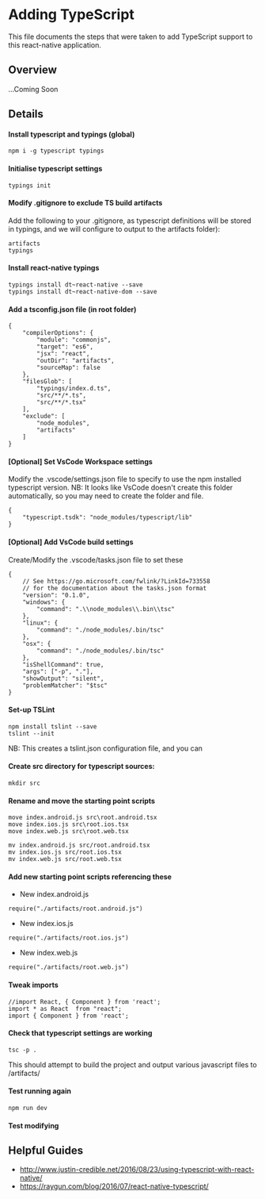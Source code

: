 # Adding TypeScript

This file documents the steps that were taken to add TypeScript support to this react-native application.

## Overview

...Coming Soon

## Details

#### Install typescript and typings (global)

`npm i -g typescript typings`

#### Initialise typescript settings

`typings init`

#### Modify .gitignore to exclude TS build artifacts

Add the following to your .gitignore, as typescript definitions will be stored in typings, and we will configure to output to the artifacts folder):
```
artifacts
typings
```

#### Install react-native typings

```
typings install dt~react-native --save
typings install dt~react-native-dom --save
```

#### Add a tsconfig.json file (in root folder)

```
{
    "compilerOptions": {
        "module": "commonjs",
        "target": "es6",
        "jsx": "react",
        "outDir": "artifacts",
        "sourceMap": false
    },
    "filesGlob": [
        "typings/index.d.ts",
        "src/**/*.ts",
        "src/**/*.tsx"
    ],
    "exclude": [
        "node_modules",
        "artifacts"
    ]
}
```

#### [Optional] Set VsCode Workspace settings

Modify the .vscode/settings.json file to specify to use the npm installed typescript version. NB: It looks like VsCode doesn't create this folder automatically, so you may need to create the folder and file.

```
{
    "typescript.tsdk": "node_modules/typescript/lib"
}
```

#### [Optional] Add VsCode build settings

Create/Modify the .vscode/tasks.json file to set these

```
{
    // See https://go.microsoft.com/fwlink/?LinkId=733558
    // for the documentation about the tasks.json format
    "version": "0.1.0",
    "windows": {
        "command": ".\\node_modules\\.bin\\tsc"
    },
    "linux": {
        "command": "./node_modules/.bin/tsc"
    },
    "osx": {
        "command": "./node_modules/.bin/tsc"
    },
    "isShellCommand": true,
    "args": ["-p", "."],
    "showOutput": "silent",
    "problemMatcher": "$tsc"
}
```

#### Set-up TSLint

```
npm install tslint --save
tslint --init
```

NB: This creates a tslint.json configuration file, and you can 

#### Create src directory for typescript sources:

`mkdir src`

#### Rename and move the starting point scripts

```Windows
move index.android.js src\root.android.tsx
move index.ios.js src\root.ios.tsx
move index.web.js src\root.web.tsx
```

```Linux/OS X
mv index.android.js src/root.android.tsx
mv index.ios.js src/root.ios.tsx
mv index.web.js src/root.web.tsx
```

#### Add new starting point scripts referencing these

- New index.android.js

`require("./artifacts/root.android.js")`

- New index.ios.js

`require("./artifacts/root.ios.js")`

- New index.web.js

`require("./artifacts/root.web.js")`

#### Tweak imports

```
//import React, { Component } from 'react';
import * as React  from "react";
import { Component } from 'react';
```

#### Check that typescript settings are working

`tsc -p .`

This should attempt to build the project and output various javascript files to /artifacts/

#### Test running again

`npm run dev`

#### Test modifying

## Helpful Guides

- <http://www.justin-credible.net/2016/08/23/using-typescript-with-react-native/>
- <https://raygun.com/blog/2016/07/react-native-typescript/>
